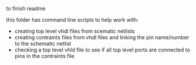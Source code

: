 to finish readme

this folder has command line scripts to help work with:
- creating top level vhdl files from scematic netlists
- creating contraints files from vhdl files and linking the pin name/number to the schematic netlist
- checking a top level vhld file to see if all top level ports are connected to pins in the contraints file
